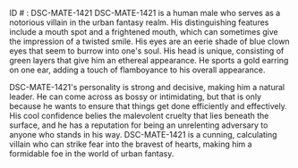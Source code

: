 ID # : DSC-MATE-1421
DSC-MATE-1421 is a human male who serves as a notorious villain in the urban fantasy realm. His distinguishing features include a mouth spot and a frightened mouth, which can sometimes give the impression of a twisted smile. His eyes are an eerie shade of blue clown eyes that seem to burrow into one's soul. His head is unique, consisting of green layers that give him an ethereal appearance. He sports a gold earring on one ear, adding a touch of flamboyance to his overall appearance.

DSC-MATE-1421's personality is strong and decisive, making him a natural leader. He can come across as bossy or intimidating, but that is only because he wants to ensure that things get done efficiently and effectively. His cool confidence belies the malevolent cruelty that lies beneath the surface, and he has a reputation for being an unrelenting adversary to anyone who stands in his way. DSC-MATE-1421 is a cunning, calculating villain who can strike fear into the bravest of hearts, making him a formidable foe in the world of urban fantasy.